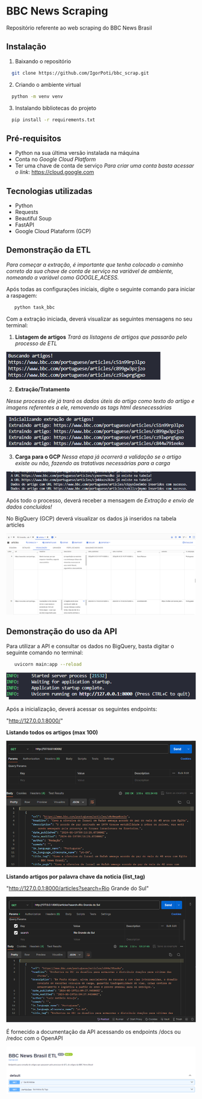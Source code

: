 
# BBC News Scraping

Repositório referente ao web scraping do BBC News Brasil


## Instalação

1. Baixando o repositório

```bash
  git clone https://github.com/IgorPoti/bbc_scrap.git
```

2. Criando o ambiente virtual
```bash
  python -m venv venv
```

3. Instalando bibliotecas do projeto
```bash
  pip install -r requirements.txt
```

## Pré-requisitos

- Python na sua última versão instalada na máquina
- Conta no _Google Cloud Platform_
- Ter uma chave de conta de serviço
 _Para criar uma conta basta acessar o link_: https://cloud.google.com

## Tecnologias utilizadas

- Python
- Requests
- Beautiful Soup
- FastAPI
- Google Cloud Plataform (GCP)

## Demonstração da ETL

_Para começar a extração, é importante que tenha colocado o caminho correto da sua chave de conta de serviço na variável de ambiente, nomeando a variável como GOOGLE_ACESS._

Após todas as configurações iniciais, digite o seguinte comando para iniciar a raspagem:


```bash
   python task_bbc
```

Com a extração iniciada, deverá visualizar as seguintes mensagens no seu terminal:
1. __Listagem de artigos__
_Trará as listagens de artigos que passarão pelo processo de ETL_

![Descrição da Imagem](resources/Captura%20de%20tela%202024-05-19%20202752.png)



 2. __Extração/Tratamento__

 _Nesse processo ele já trará os dados úteis do artigo como texto do artigo e imagens referentes a ele, removendo as tags html desnecessárias_

![Extração e Tratamento](./resources/Captura%20de%20tela%202024-05-19%20214054.png)

3. __Carga para o GCP__
_Nessa etapa já ocorrerá a validação se o artigo existe ou não, fazendo as tratativas necessárias para a carga_

![Carga GCP](./resources/Captura%20de%20tela%202024-05-19%20214305.png)

Após todo o processo, deverá receber a mensagem de _Extração e envio de dados concluídos!_

No BigQuery (GCP) deverá visualizar os dados já inseridos na tabela articles

![BigQuery](./resources/Captura%20de%20tela%202024-05-19%20214417.png)

## Demonstração do uso da API

Para utilizar a API e consultar os dados no BigQuery, basta digitar o seguinte comando no terminal:

```bash
   uvicorn main:app --reload
```
![Uvicorn iniciando](./resources/Captura%20de%20tela%202024-05-19%20215059.png)

Após a inicialização, deverá acessar os seguintes endpoints:

"http://127.0.0.1:8000/"

__Listando todos os artigos (max 100)__

![Todos os artigos](./resources/Captura%20de%20tela%202024-05-19%20211753.png)

__Listando artigos por palavra chave da noticia (list_tag)__

 "http://127.0.0.1:8000/articles?search=Rio Grande do Sul"

![Artigos por search](./resources/Captura%20de%20tela%202024-05-19%20211913.png)


É fornecido a documentação da API acessando os endpoints /docs ou /redoc com o  OpenAPI

![OpenAPI](./resources/Captura%20de%20tela%202024-05-19%20210529.png)
